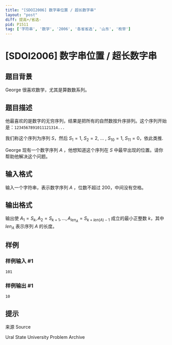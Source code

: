 ```yaml
---
title: "[SDOI2006] 数字串位置 / 超长数字串"
layout: "post"
diff: 提高+/省选-
pid: P1511
tag: ['字符串', '数学', '2006', '各省省选', '山东', '枚举']
---
```

# [SDOI2006] 数字串位置 / 超长数字串
## 题目背景

George 很喜欢数学，尤其是算数数系列。
## 题目描述

他最喜欢的是数字的无穷序列，结果是把所有的自然数按升序排列。这个序列开始是：$\texttt{1234567891011121314...}$

我们称这个序列为序列 $S$，然后 $S_1 = 1$, $S_2 = 2$, ... , $S_{10} = 1$, $S_{11} = 0$，依此类推.

George 现有一个数字序列 $A$ ，他想知道这个序列在 $S$ 中最早出现的位置。请你帮助他解决这个问题。
## 输入格式

输入一个字符串，表示数字序列 $A$ ，位数不超过 $200$，中间没有空格。

## 输出格式

输出使 $A_1 = S_k, A_2 = S_{k+1}, ...,A_{len_{A}} = S_{k + len(A)-1}$ 成立的最小正整数 $k$，其中 $len_{A}$ 表示序列 $A$ 的长度。

## 样例

### 样例输入 #1
```
101

```
### 样例输出 #1
```
10

```
## 提示

来源 Source

Ural State University Problem Archive

 
